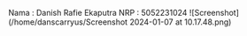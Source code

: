 Nama : Danish Rafie Ekaputra
NRP : 5052231024
![Screenshot](/home/danscarryus/Screenshot 2024-01-07 at 10.17.48.png)

